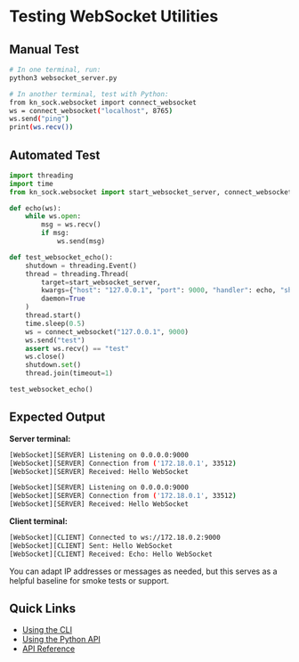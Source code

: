 # Testing WebSocket Utilities

## Manual Test

```bash
# In one terminal, run:
python3 websocket_server.py

# In another terminal, test with Python:
from kn_sock.websocket import connect_websocket
ws = connect_websocket("localhost", 8765)
ws.send("ping")
print(ws.recv())
```

## Automated Test

```python
import threading
import time
from kn_sock.websocket import start_websocket_server, connect_websocket

def echo(ws):
    while ws.open:
        msg = ws.recv()
        if msg:
            ws.send(msg)

def test_websocket_echo():
    shutdown = threading.Event()
    thread = threading.Thread(
        target=start_websocket_server,
        kwargs={"host": "127.0.0.1", "port": 9000, "handler": echo, "shutdown_event": shutdown},
        daemon=True
    )
    thread.start()
    time.sleep(0.5)
    ws = connect_websocket("127.0.0.1", 9000)
    ws.send("test")
    assert ws.recv() == "test"
    ws.close()
    shutdown.set()
    thread.join(timeout=1)

test_websocket_echo()
```

## Expected Output

**Server terminal:**
```sh
[WebSocket][SERVER] Listening on 0.0.0.0:9000
[WebSocket][SERVER] Connection from ('172.18.0.1', 33512)
[WebSocket][SERVER] Received: Hello WebSocket
```

```sh
[WebSocket][SERVER] Listening on 0.0.0.0:9000
[WebSocket][SERVER] Connection from ('172.18.0.1', 33512)
[WebSocket][SERVER] Received: Hello WebSocket
```

**Client terminal:**
```sh
[WebSocket][CLIENT] Connected to ws://172.18.0.2:9000
[WebSocket][CLIENT] Sent: Hello WebSocket
[WebSocket][CLIENT] Received: Echo: Hello WebSocket
```

You can adapt IP addresses or messages as needed, but this serves as a helpful baseline for smoke tests or support.

## Quick Links

- [Using the CLI](cli.md)
- [Using the Python API](python-api.md)
- [API Reference](reference.md)